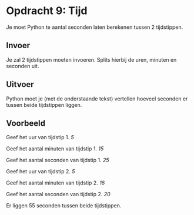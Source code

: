 # Opdracht 9: Tijd
Je moet Python te aantal seconden laten berekenen tussen 2 tijdstippen.

## Invoer
Je zal 2 tijdstippen moeten invoeren. Splits hierbij de uren, minuten en seconden uit.

## Uitvoer
Python moet je (met de onderstaande tekst) vertellen hoeveel seconden er tussen beide tijdstippen liggen.

## Voorbeeld
Geef het uur van tijdstip 1. *5*

Geef het aantal minuten van tijdstip 1. *15*

Geef het aantal seconden van tijdstip 1. *25*

Geef het uur van tijdstip 2. *5*

Geef het aantal minuten van tijdstip 2. *16*

Geef het aantal seconden van tijdstip 2. *20*

Er liggen 55 seconden tussen beide tijdstippen.